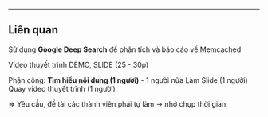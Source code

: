 




---
## Liên quan

Sử dụng **Google Deep Search** để phân tích và báo cáo về Memcached 

Video thuyết trình DEMO, SLIDE (25 - 30p)

Phân công: 
**Tìm hiểu nội dung (1 người)** - 1 người nữa
Làm Slide (1 người)
Quay video thuyết trình (1 người)

=> Yêu cầu, đề tài các thành viên phải tự làm -> nhớ chụp thời gian